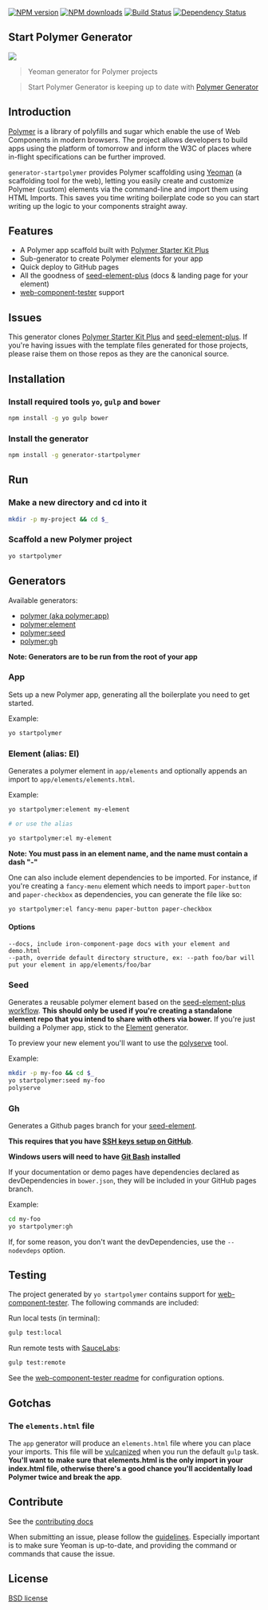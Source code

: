 [![NPM version](http://img.shields.io/npm/v/generator-startpolymer.svg?style=flat)](http://npmjs.org/generator-startpolymer)
[![NPM downloads](http://img.shields.io/npm/dm/generator-startpolymer.svg?style=flat)](http://npmjs.org/generator-startpolymer)
[![Build Status](http://img.shields.io/travis/yeoman/generator-polymer/master.svg?style=flat)](https://travis-ci.org/yeoman/generator-polymer)
[![Dependency Status](http://img.shields.io/david/yeoman/generator-polymer.svg?style=flat)](https://david-dm.org/yeoman/generator-polymer)

## Start Polymer Generator

<img src="http://i.imgur.com/dsFChIk.png"/>

> Yeoman generator for Polymer projects

> Start Polymer Generator is keeping up to date with [Polymer Generator](https://github.com/yeoman/generator-polymer)

## Introduction

[Polymer](http://www.polymer-project.org) is a library of polyfills and sugar which enable the use of Web Components in modern browsers. The project allows developers to build apps using the platform of tomorrow and inform the W3C of places where in-flight specifications can be further improved.

`generator-startpolymer` provides Polymer scaffolding using [Yeoman](http://yeoman.io) (a scaffolding tool for the web), letting you easily create and customize Polymer (custom) elements via the command-line and import them using HTML Imports. This saves you time writing boilerplate code so you can start writing up the logic to your components straight away.

## Features

* A Polymer app scaffold built with [Polymer Starter Kit Plus](https://github.com/StartPolymer/polymer-starter-kit-plus)
* Sub-generator to create Polymer elements for your app
* Quick deploy to GitHub pages
* All the goodness of [seed-element-plus](https://github.com/StartPolymer/seed-element-plus) (docs & landing page for your element)
* [web-component-tester](https://github.com/Polymer/web-component-tester) support

## Issues

This generator clones [Polymer Starter Kit Plus](https://github.com/StartPolymer/polymer-starter-kit-plus) and [seed-element-plus](https://github.com/StartPolymer/seed-element-plus). If you're having issues with the template files generated for those projects, please raise them on those repos as they are the canonical source.

## Installation

### Install required tools `yo`, `gulp` and `bower`

```sh
npm install -g yo gulp bower
```

### Install the generator

```sh
npm install -g generator-startpolymer
```

## Run

### Make a new directory and cd into it

```sh
mkdir -p my-project && cd $_
```

### Scaffold a new Polymer project

```sh
yo startpolymer
```

## Generators

Available generators:

- [polymer (aka polymer:app)](#app)
- [polymer:element](#element-alias-el)
- [polymer:seed](#seed)
- [polymer:gh](#gh)

**Note: Generators are to be run from the root of your app**

### App
Sets up a new Polymer app, generating all the boilerplate you need to get started.

Example:

```sh
yo startpolymer
```

### Element (alias: El)
Generates a polymer element in `app/elements` and optionally appends an import to `app/elements/elements.html`.

Example:
```bash
yo startpolymer:element my-element

# or use the alias

yo startpolymer:el my-element
```

**Note: You must pass in an element name, and the name must contain a dash "-"**

One can also include element dependencies to be imported. For instance, if you're creating a `fancy-menu` element which needs to import `paper-button` and `paper-checkbox` as dependencies, you can generate the file like so:

```bash
yo startpolymer:el fancy-menu paper-button paper-checkbox
```

#### Options

```
--docs, include iron-component-page docs with your element and demo.html
--path, override default directory structure, ex: --path foo/bar will put your element in app/elements/foo/bar
```

### Seed
Generates a reusable polymer element based on the [seed-element-plus workflow](https://github.com/StartPolymer/seed-element-plus). **This should only be used if you're creating a standalone element repo that you intend to share with others via bower.** If you're just building a Polymer app, stick to the [Element](#element-alias-el) generator.

To preview your new element you'll want to use the [polyserve](https://github.com/PolymerLabs/polyserve) tool.

Example:
```bash
mkdir -p my-foo && cd $_
yo startpolymer:seed my-foo
polyserve
```

### Gh
Generates a Github pages branch for your [seed-element](#seed).

**This requires that you have [SSH keys setup on GitHub](https://help.github.com/articles/generating-ssh-keys/)**.

**Windows users will need to have [Git Bash](https://git-for-windows.github.io/) installed**

If your documentation or demo pages have dependencies declared as devDependencies in `bower.json`, they will be included in your GitHub pages branch.

Example:
```bash
cd my-foo
yo startpolymer:gh
```

If, for some reason, you don't want the devDependencies, use the `--nodevdeps` option.

## Testing

The project generated by `yo startpolymer` contains support for [web-component-tester](https://github.com/Polymer/web-component-tester). The following commands are included:

Run local tests (in terminal):
```bash
gulp test:local
```

Run remote tests with [SauceLabs](https://saucelabs.com/):
```bash
gulp test:remote
```

See the [web-component-tester readme](https://github.com/Polymer/web-component-tester#configuration) for configuration options.

## Gotchas

### The `elements.html` file

The `app` generator will produce an `elements.html` file where you can place your imports. This file will be [vulcanized](https://www.polymer-project.org/articles/concatenating-web-components.html) when you run the default `gulp` task. **You'll want to make sure that elements.html is the only import in your index.html file, otherwise there's a good chance you'll accidentally load Polymer twice and break the app**.

## Contribute

See the [contributing docs](https://github.com/yeoman/yeoman/blob/master/contributing.md)

When submitting an issue, please follow the [guidelines](https://github.com/yeoman/yeoman/blob/master/contributing.md#issue-submission). Especially important is to make sure Yeoman is up-to-date, and providing the command or commands that cause the issue.

## License

[BSD license](http://opensource.org/licenses/bsd-license.php)
